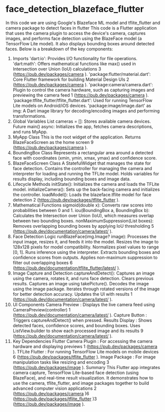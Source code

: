 # face_detection_blazeface_flutter
In this code we are using Google's Blazeface ML model and tflite_flutter and camera package to detect faces in flutter
This code is a Flutter application that uses the camera plugin to access the device's camera, captures images, and performs face detection using the BlazeFace model (a TensorFlow Lite model). It also displays bounding boxes around detected faces. Below is a breakdown of the key components:

1. Imports
'dart:io': Provides I/O functionality for file operations.
'dart:math': Offers mathematical functions like max() used in Intersection over Union (IoU) calculations 3
(https://pub.dev/packages/camera ).
'package:flutter/material.dart': Core Flutter framework for building Material Design UIs 2
(https://pub.dev/packages/camera ).
'package:camera/camera.dart': Plugin to control the camera hardware, such as capturing images and previewing the camera feed 1
(https://pub.dev/packages/camera ).
'package:tflite_flutter/tflite_flutter.dart': Used for running TensorFlow Lite models on Android/iOS devices.
'package:image/image.dart' as img: A Dart image library for decoding/encoding images and performing transformations.
2. Global Variables
List<CameraDescription> cameras = []: Stores available camera devices.
Future<void> main() async: Initializes the app, fetches camera descriptions, and runs MyApp.
3. MyApp Class
This is the root widget of the application.
Returns BlazeFaceScreen as the home screen 9
(https://pub.dev/packages/camera ).
4. BoundingBox Class
Represents a rectangular area around a detected face with coordinates (xmin, ymin, xmax, ymax) and confidence score.
5. BlazeFaceScreen Class
A StatefulWidget that manages the state for face detection.
Contains the controller for managing the camera and interpreter for loading and running the TFLite model.
Holds variables for results display, including bounding boxes and image data.
6. Lifecycle Methods
initState(): Initializes the camera and loads the TFLite model.
initializeCamera(): Sets up the back-facing camera and initializes the controller.
loadModel(): Loads the blazeface.tflite model for face detection 2
(https://pub.dev/packages/tflite_flutter ).
7. Mathematical Functions
sigmoid(double x): Converts raw scores into probabilities between 0 and 1.
iou(BoundingBox a, BoundingBox b): Calculates the Intersection over Union (IoU), which measures overlap between two bounding boxes.
nonMaximumSuppression(List<BoundingBox> boxes): Removes overlapping bounding boxes by applying IoU thresholding 5
(https://pub.dev/documentation/camera/latest/ ).
8. Face Detection Logic
runBlazeFace(img.Image? image): Processes the input image, resizes it, and feeds it into the model.
Resizes the image to 128x128 pixels for model compatibility.
Normalizes pixel values to range [0, 1].
Runs inference using the interpreter.
Extracts bounding boxes and confidence scores from outputs.
Applies non-maximum suppression to filter out overlapping boxes 6
(https://pub.dev/documentation/tflite_flutter/latest/ ).
9. Image Capture and Detection
captureAndDetect(): Captures an image using the camera, rotates it, and runs face detection.
Clears previous results.
Captures an image using takePicture().
Decodes the image using the image package.
Iterates through rotated versions of the image for better detection accuracy.
Updates the UI with results 1
(https://pub.dev/documentation/camera/latest/ ).
10. UI Components
Camera Preview : Displays the live camera feed using CameraPreview(controller) 1
(https://pub.dev/documentation/camera/latest/ ).
Capture Button : Triggers captureAndDetect() when pressed.
Results Display :
Shows detected faces, confidence scores, and bounding boxes.
Uses ListView.builder to show each processed image and its results 9
(https://pub.dev/documentation/camera/latest/ ).
11. Key Dependencies
Flutter Camera Plugin : For accessing the camera hardware and displaying previews 1
(https://pub.dev/packages/camera ).
TFLite Flutter : For running TensorFlow Lite models on mobile devices 6
(https://pub.dev/packages/tflite_flutter ).
Image Package : For image manipulation tasks like resizing and encoding 3
(https://pub.dev/packages/image ).
Summary
This Flutter app integrates camera capture, TensorFlow Lite-based face detection (using BlazeFace), and real-time result visualization. It demonstrates how to use the camera, tflite_flutter, and image packages together to build advanced computer vision applications 2
(https://pub.dev/packages/camera )6
(https://pub.dev/packages/tflite_flutter )3
(https://pub.dev/packages/image ).
